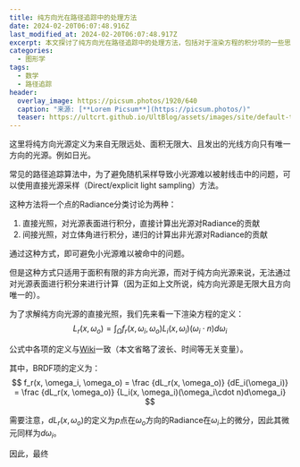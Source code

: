 ```yaml
---
title: 纯方向光在路径追踪中的处理方法
date: 2024-02-20T06:07:48.916Z
last_modified_at: 2024-02-20T06:07:48.917Z
excerpt: 本文探讨了纯方向光在路径追踪中的处理方法，包括对于渲染方程的积分项的一些思考
categories:
  - 图形学
tags:
  - 数学
  - 路径追踪
header:
  overlay_image: https://picsum.photos/1920/640
  caption: "来源: [**Lorem Picsum**](https://picsum.photos/)"
  teaser: https://ultcrt.github.io/UltBlog/assets/images/site/default-teaser.png
---
```

这里将纯方向光源定义为来自无限远处、面积无限大、且发出的光线方向只有唯一方向的光源。例如日光。

常见的路径追踪算法中，为了避免随机采样导致小光源难以被射线击中的问题，可以使用直接光源采样（Direct/explicit light sampling）方法。

这种方法将一个点的Radiance分类讨论为两种：
1. 直接光照，对光源表面进行积分，直接计算出光源对Radiance的贡献
2. 间接光照，对立体角进行积分，递归的计算出非光源对Radiance的贡献

通过这种方式，即可避免小光源难以被命中的问题。

但是这种方式只适用于面积有限的非方向光源，而对于纯方向光源来说，无法通过对光源表面进行积分来进行计算（因为正如上文所说，纯方向光源是无限大且方向唯一的）。

为了求解纯方向光源的直接光照，我们先来看一下渲染方程的定义：
$$
L_r(x, \omega_o)=\int_{\Omega}f_r(x, \omega_i, \omega_o)L_i(x, \omega_i)(\omega_i\cdot n)d\omega_i
$$

公式中各项的定义与[Wiki](https://en.wikipedia.org/wiki/Rendering_equation#:~:text=In%20computer%20graphics%2C%20the%20rendering,by%20David%20Immel%20et%20al.)一致（本文省略了波长、时间等无关变量）。

其中，BRDF项的定义为：
$$
f_r(x, \omega_i, \omega_o) = \frac {dL_r(x, \omega_o)} {dE_i(\omega_i)} = \frac {dL_r(x, \omega_o)} {L_i(x, \omega_i)(\omega_i\cdot n)d\omega_i}
$$

需要注意，$dL_r(x, \omega_o)$的定义为$p$点在$\omega_o$方向的Radiance在$\omega_i$上的微分，因此其微元同样为$d\omega_i$。

因此，最终

















































































